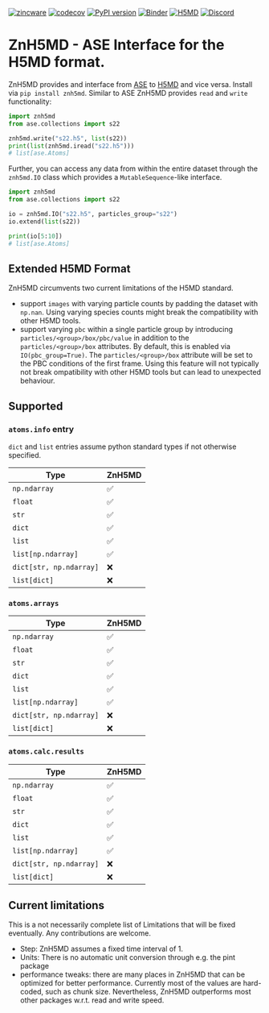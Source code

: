 [![zincware](https://img.shields.io/badge/Powered%20by-zincware-darkcyan)](https://github.com/zincware)
[![codecov](https://codecov.io/gh/zincware/ZnH5MD/graph/badge.svg?token=175KQEKA0S)](https://codecov.io/gh/zincware/ZnH5MD)
[![PyPI version](https://badge.fury.io/py/znh5md.svg)](https://badge.fury.io/py/znh5md)
[![Binder](https://mybinder.org/badge_logo.svg)](https://mybinder.org/v2/gh/zincware/ZnH5MD/HEAD)
[![H5MD](https://img.shields.io/badge/format-H5MD-darkmagenta)](https://www.nongnu.org/h5md/)
[![Discord](https://img.shields.io/discord/1034511611802689557)](https://discord.gg/7ncfwhsnm4)

# ZnH5MD - ASE Interface for the H5MD format.

ZnH5MD provides and interface from [ASE](https://wiki.fysik.dtu.dk/ase/) to [H5MD](https://www.nongnu.org/h5md/) and vice versa. Install via
`pip install znh5md`. Similar to ASE ZnH5MD provides `read` and `write`
functionality:

```python
import znh5md
from ase.collections import s22

znh5md.write("s22.h5", list(s22))
print(list(znh5md.iread("s22.h5")))
# list[ase.Atoms]
```

Further, you can access any data from within the entire dataset through the
`znh5md.IO` class which provides a `MutableSequence`-like interface.

```python
import znh5md
from ase.collections import s22

io = znh5md.IO("s22.h5", particles_group="s22")
io.extend(list(s22))

print(io[5:10])
# list[ase.Atoms]
```

## Extended H5MD Format

ZnH5MD circumvents two current limitations of the H5MD standard.

- support `images` with varying particle counts by padding the dataset with
  `np.nan`. Using varying species counts might break the compatibility with
  other H5MD tools.
- support varying `pbc` within a single particle group by introducing
  `particles/<group>/box/pbc/value` in addition to the `particles/<group>/box`
  attributes. By default, this is enabled via `IO(pbc_group=True)`. The
  `particles/<group>/box` attribute will be set to the PBC conditions of the
  first frame. Using this feature will not typically not break ompatibility with
  other H5MD tools but can lead to unexpected behaviour.

## Supported

### `atoms.info` entry

`dict` and `list` entries assume python standard types if not otherwise specified.

| Type                     | ZnH5MD |
|--------------------------|--------|
| `np.ndarray`             | ✅     |
| `float`                  | ✅     |
| `str`                    | ✅     |
| `dict`                   | ✅     |
| `list`                   | ✅     |
| `list[np.ndarray]`       | ✅     |
| `dict[str, np.ndarray]`  | ❌     |
| `list[dict]`             | ❌     |

### `atoms.arrays`

| Type                     | ZnH5MD |
|--------------------------|--------|
| `np.ndarray`             | ✅     |
| `float`                  | ✅     |
| `str`                    | ✅     |
| `dict`                   | ✅     |
| `list`                   | ✅     |
| `list[np.ndarray]`       | ✅     |
| `dict[str, np.ndarray]`  | ❌     |
| `list[dict]`             | ❌     |


### `atoms.calc.results`

| Type                     | ZnH5MD |
|--------------------------|--------|
| `np.ndarray`             | ✅     |
| `float`                  | ✅     |
| `str`                    | ✅     |
| `dict`                   | ✅     |
| `list`                   | ✅     |
| `list[np.ndarray]`       | ✅     |
| `dict[str, np.ndarray]`  | ❌     |
| `list[dict]`             | ❌     |

## Current limitations

This is a not necessarily complete list of Limitations that will be fixed
eventually. Any contributions are welcome.

- Step: ZnH5MD assumes a fixed time interval of 1.
- Units: There is no automatic unit conversion through e.g. the pint package
- performance tweaks: there are many places in ZnH5MD that can be optimized for
  better performance. Currently most of the values are hard-coded, such as chunk
  size. Nevertheless, ZnH5MD outperforms most other packages w.r.t. read and
  write speed.
